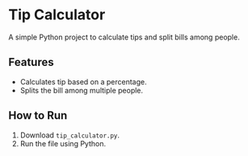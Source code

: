 # Tip Calculator
A simple Python project to calculate tips and split bills among people.

## Features
- Calculates tip based on a percentage.
- Splits the bill among multiple people.

## How to Run
1. Download `tip_calculator.py`.
2. Run the file using Python.
